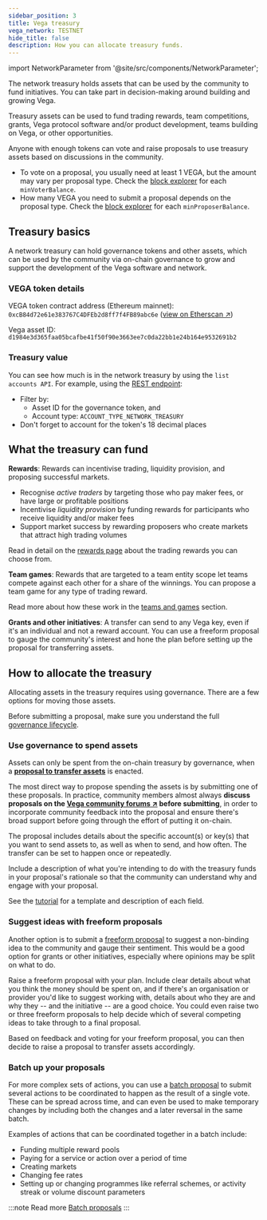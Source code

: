 ```yaml
---
sidebar_position: 3
title: Vega treasury
vega_network: TESTNET
hide_title: false
description: How you can allocate treasury funds.
---
```

import NetworkParameter from '@site/src/components/NetworkParameter';

The network treasury holds assets that can be used by the community to fund initiatives. You can take part in decision-making around building and growing Vega.

Treasury assets can be used to fund trading rewards, team competitions, grants, Vega protocol software and/or product development, teams building on Vega, or other opportunities.

Anyone with enough tokens can vote and raise proposals to use treasury assets based on discussions in the community.

* To vote on a proposal, you usually need at least 1 VEGA, but the amount may vary per proposal type. Check the [block explorer](https://explorer.fairground.wtf/network-parameters) for each `minVoterBalance`.
* How many VEGA you need to submit a proposal depends on the proposal type. Check the [block explorer](https://explorer.fairground.wtf/network-parameters) for each `minProposerBalance`.

## Treasury basics
A network treasury can hold governance tokens and other assets, which can be used by the community via on-chain governance to grow and support the development of the Vega software and network. 

### VEGA token details
VEGA token contract address (Ethereum mainnet): `0xcB84d72e61e383767C4DFEb2d8ff7f4FB89abc6e` ([view on Etherscan ↗](https://etherscan.io/token/0xcB84d72e61e383767C4DFEb2d8ff7f4FB89abc6e))

Vega asset ID: `d1984e3d365faa05bcafbe41f50f90e3663ee7c0da22bb1e24b164e9532691b2`

### Treasury value
You can see how much is in the network treasury by using the `list accounts API`. For example, using the [REST endpoint](../../api/rest/data-v2/trading-data-service-list-accounts.api.mdx):
* Filter by:
    * Asset ID for the governance token, and 
    * Account type: `ACCOUNT_TYPE_NETWORK_TREASURY`
* Don't forget to account for the token's 18 decimal places

## What the treasury can fund

**Rewards**: Rewards can incentivise trading, liquidity provision, and proposing successful markets.
- Recognise *active traders* by targeting those who pay maker fees, or have large or profitable positions
- Incentivise *liquidity provision* by funding rewards for participants who receive liquidity and/or maker fees
- Support market success by rewarding proposers who create markets that attract high trading volumes

Read in detail on the [rewards page](../trading-framework/discounts-rewards.md#trading-rewards) about the trading rewards you can choose from.

**Team games**: Rewards that are targeted to a team entity scope let teams compete against each other for a share of the winnings. You can propose a team game for any type of trading reward.

Read more about how these work in the [teams and games](../trading-framework/discounts-rewards.md#teams-and-games) section.

**Grants and other initiatives**: A transfer can send to any Vega key, even if it's an individual and not a reward account. You can use a freeform proposal to gauge the community's interest and hone the plan before setting up the proposal for transferring assets.

## How to allocate the treasury
Allocating assets in the treasury requires using governance. There are a few options for moving those assets. 

Before submitting a proposal, make sure you understand the full [governance lifecycle](./lifecycle.md).

### Use governance to spend assets

Assets can only be spent from the on-chain treasury by governance, when a **[proposal to transfer assets](../assets/transfers.md#governance-initiated-transfers)** is enacted. 

The most direct way to propose spending the assets is by submitting one of these proposals. In practice, community members almost always **discuss proposals on the [Vega community forums ↗](https://community.vega.xyz/) before submitting**, in order to incorporate community feedback into the proposal and ensure there's broad support before going through the effort of putting it on-chain.

The proposal includes details about the specific account(s) or key(s) that you want to send assets to, as well as when to send, and how often. The transfer can be set to happen once or repeatedly.

Include a description of what you're intending to do with the treasury funds in your proposal's rationale so that the community can understand why and engage with your proposal.

See the [tutorial](../../tutorials/proposals/asset-transfer-proposal.md) for a template and description of each field.

### Suggest ideas with freeform proposals
Another option is to submit a [freeform proposal](../../tutorials/proposals/freeform-proposal.md) to suggest a non-binding idea to the community and gauge their sentiment. This would be a good option for grants or other initiatives, especially where opinions may be split on what to do.

Raise a freeform proposal with your plan. Include clear details about what you think the money should be spent on, and if there's an organisation or provider you'd like to suggest working with, details about who they are and why they -- and the initiative -- are a good choice. You could even raise two or three freeform proposals to help decide which of several competing ideas to take through to a final proposal.

Based on feedback and voting for your freeform proposal, you can then decide to raise a proposal to transfer assets accordingly.

### Batch up your proposals

For more complex sets of actions, you can use a [batch proposal](./lifecycle.md/#submitting-proposals-in-a-batch) to submit several actions to be coordinated to happen as the result of a single vote. These can be spread across time, and can even be used to make temporary changes by including both the changes and a later reversal in the same batch.

Examples of actions that can be coordinated together in a batch include:
- Funding multiple reward pools
- Paying for a service or action over a period of time
- Creating markets
- Changing fee rates
- Setting up or changing programmes like referral schemes, or activity streak or volume discount parameters

:::note Read more
[Batch proposals](./lifecycle.md/#submitting-proposals-in-a-batch)
:::
